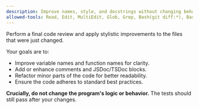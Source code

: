 ```yaml
---
description: Improve names, style, and docstrings without changing behavior.
allowed-tools: Read, Edit, MultiEdit, Glob, Grep, Bash(git diff:*), Bash(git add:*), Bash(git commit:*), Bash(git status:*)
---
```

Perform a final code review and apply stylistic improvements to the files that were just changed.

Your goals are to:
- Improve variable names and function names for clarity.
- Add or enhance comments and JSDoc/TSDoc blocks.
- Refactor minor parts of the code for better readability.
- Ensure the code adheres to standard best practices.

**Crucially, do not change the program's logic or behavior.** The tests should still pass after your changes.

